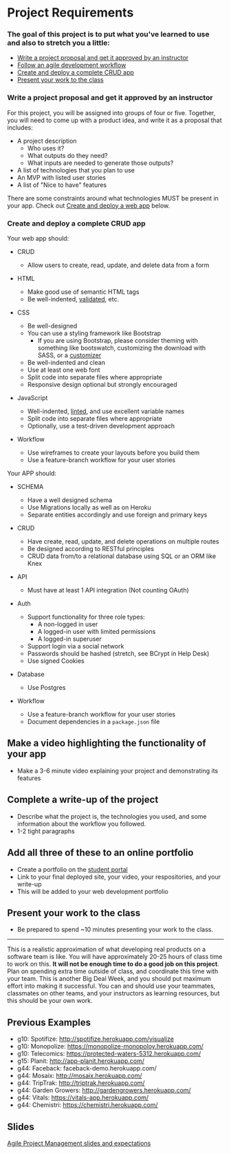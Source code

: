 # Project Requirements

### The goal of this project is to put what you've learned to use and also to stretch you a little:

* [Write a project proposal and get it approved by an instructor](#proposal)
* [Follow an agile development workflow](https://docs.google.com/presentation/d/1NpKJ2XxkAimuaihdoR8278YrpEyZpGz7qdHt9depVx0/edit#slide=id.gc6fa3c898_0_0)
* [Create and deploy a complete CRUD app](#create-deploy)
* [Present your work to the class](#present)

<a id="proposal"></a>

### Write a project proposal and get it approved by an instructor

For this project, you will be assigned into groups of four or five. Together, you will need to come up with a product idea, and write it as a proposal that includes:

* A project description
    * Who uses it?
    * What outputs do they need?
    * What inputs are needed to generate those outputs?
* A list of technologies that you plan to use
* An MVP with listed user stories
* A list of "Nice to have" features

There are some constraints around what technologies MUST be present in your app. Check out [Create and deploy a web app](#create-deploy) below.

<a id="create-deploy"></a>

### Create and deploy a complete CRUD app

Your web app should:

* CRUD
    * Allow users to create, read, update, and delete data from a form
* HTML
    * Make good use of semantic HTML tags
    * Be well-indented, [validated](https://validator.w3.org/nu/), etc.

* CSS
    * Be well-designed
    * You can use a styling framework like Bootstrap
        * If you are using Bootstrap, please consider theming with something like bootswatch, customizing the download with SASS, or a [customizer](http://getbootstrap.com/customize/)
    * Be well-indented and clean
    * Use at least one web font
    * Split code into separate files where appropriate
    * Responsive design optional but strongly encouraged
* JavaScript
    * Well-indented, [linted](http://www.javascriptlint.com/online_lint.php), and use excellent variable names
    * Split code into separate files where appropriate
    * Optionally, use a test-driven development approach
* Workflow
    * Use wireframes to create your layouts before you build them
    * Use a feature-branch workflow for your user stories

Your APP should:

* SCHEMA
    * Have a well designed schema
    * Use Migrations locally as well as on Heroku
    * Separate entities accordingly and use foreign and primary keys

* CRUD
    * Have create, read, update, and delete operations on multiple routes
    * Be designed according to RESTful principles
    * CRUD data from/to a relational database using SQL or an ORM like Knex

* API
    * Must have at least 1 API integration (Not counting OAuth)

* Auth
    * Support functionality for three role types:
        * A non-logged in user
        * A logged-in user with limited permissions
        * A logged-in superuser
    * Support login via a social network
    * Passwords should be hashed (stretch, see BCrypt in Help Desk)
    * Use signed Cookies
* Database
    * Use Postgres
* Workflow
    * Use a feature-branch workflow for your user stories
    * Document dependencies in a `package.json` file

<a id="present"></a>

## Make a video highlighting the functionality of your app

* Make a 3-6 minute video explaining your project and demonstrating its features

<a id="write-up"></a>

## Complete a write-up of the project

* Describe what the project is, the technologies you used, and some information about the workflow you followed.
* 1-2 tight paragraphs

<a id="portfolio"></a>

## Add all three of these to an online portfolio

* Create a portfolio on the [student portal](http://students.galvanize.com)
* Link to your final deployed site, your video, your respositories, and your write-up
* This will be added to your web development portfolio

<a id="present"></a>

## Present your work to the class

* Be prepared to spend ~10 minutes presenting your work to the class.

---

This is a realistic approximation of what developing real products on a software team is like. You will have approximately 20-25 hours of class time to work on this. **It will not be enough time to do a good job on this project**. Plan on spending extra time outside of class, and coordinate this time with your team. This is another Big Deal Week, and you should put maximum effort into making it successful. You can and should use your teammates, classmates on other teams, and your instructors as learning resources, but this should be your own work.

## Previous Examples

* g10: Spotifize: http://spotifize.herokuapp.com/visualize
* g10: Monopolize: https://monopolize-monopoloy.herokuapp.com/
* g10: Telecomics: https://protected-waters-5312.herokuapp.com/
* g15: Planit: http://app-planit.herokuapp.com/
* g44: Faceback: faceback-demo.herokuapp.com/
* g44: Mosaix: http://mosaix.herokuapp.com/
* g44: TripTrak: http://triptrak.herokuapp.com/
* g44: Garden Growers: http://gardengrowers.herokuapp.com/
* g44: Vitals: https://vitals-app.herokuapp.com/
* g44: Chemistri: https://chemistri.herokuapp.com/

## Slides

[Agile Project Management slides and expectations ](https://docs.google.com/presentation/d/1NpKJ2XxkAimuaihdoR8278YrpEyZpGz7qdHt9depVx0/edit?usp=sharing)

